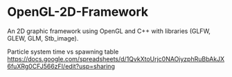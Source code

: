 # OpenGL-2D-Framework
An 2D graphic framework using OpenGL and C++ with libraries (GLFW, GLEW, GLM, Stb_image).

Particle system time vs spawning table
https://docs.google.com/spreadsheets/d/1QvkXtoUrjc0NAOjyzphRuBbAkJX6fuXRg0CFJ566zFI/edit?usp=sharing
